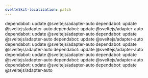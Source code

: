 ```yaml
---
svelte5kit-localization: patch
---
```


dependabot: update @sveltejs/adapter-auto
dependabot: update @sveltejs/adapter-auto
dependabot: update @sveltejs/adapter-auto
dependabot: update @sveltejs/adapter-auto
dependabot: update @sveltejs/adapter-auto
dependabot: update @sveltejs/adapter-auto
dependabot: update @sveltejs/adapter-auto
dependabot: update @sveltejs/adapter-auto
dependabot: update @sveltejs/adapter-auto
dependabot: update @sveltejs/adapter-auto
dependabot: update @sveltejs/adapter-auto
dependabot: update @sveltejs/adapter-auto
dependabot: update @sveltejs/adapter-auto
dependabot: update @sveltejs/adapter-auto
